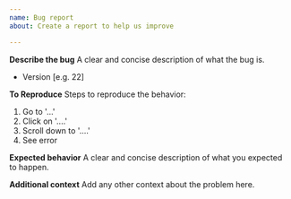 ```yaml
---
name: Bug report
about: Create a report to help us improve

---
```


**Describe the bug**
A clear and concise description of what the bug is.

 - Version [e.g. 22]

**To Reproduce**
Steps to reproduce the behavior:
1. Go to '...'
2. Click on '....'
3. Scroll down to '....'
4. See error

**Expected behavior**
A clear and concise description of what you expected to happen.

**Additional context**
Add any other context about the problem here.

